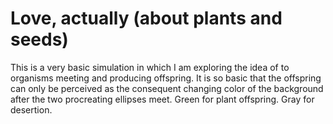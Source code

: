 # Love, actually (about plants and seeds)

This is a very basic simulation in which I am exploring the idea of to organisms
meeting and producing offspring. It is so basic that the offspring can only
be perceived as the consequent changing color of the background after the two
procreating ellipses meet. Green for plant offspring. Gray for desertion.
